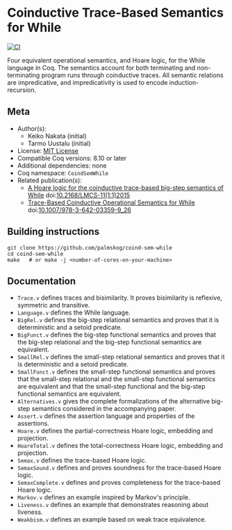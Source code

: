 # Coinductive Trace-Based Semantics for While

[![CI][action-shield]][action-link]

[action-shield]: https://github.com/palmskog/coind-sem-while/workflows/CI/badge.svg?branch=master
[action-link]: https://github.com/palmskog/coind-sem-while/actions?query=workflow%3ACI




Four equivalent operational semantics, and Hoare logic, for the
While language in Coq. The semantics account for both terminating and non-terminating
program runs through coinductive traces. All semantic relations are impredicative, and
impredicativity is used to encode induction-recursion.

## Meta

- Author(s):
  - Keiko Nakata (initial)
  - Tarmo Uustalu (initial)
- License: [MIT License](LICENSE)
- Compatible Coq versions: 8.10 or later
- Additional dependencies: none
- Coq namespace: `CoindSemWhile`
- Related publication(s):
  - [A Hoare logic for the coinductive trace-based big-step semantics of While](https://arxiv.org/abs/1412.6579) doi:[10.2168/LMCS-11(1:1)2015](https://doi.org/10.2168/LMCS-11(1:1)2015)
  - [Trace-Based Coinductive Operational Semantics for While](http://cs.ioc.ee/~keiko/papers/tphols09.pdf) doi:[10.1007/978-3-642-03359-9_26](https://doi.org/10.1007/978-3-642-03359-9_26)

## Building instructions

``` shell
git clone https://github.com/palmskog/coind-sem-while
cd coind-sem-while
make   # or make -j <number-of-cores-on-your-machine>
```

## Documentation

- `Trace.v` defines traces and bisimilarity. It proves
  bisimilarity is reflexive, symmetric and transitive.
- `Language.v` defines the While language.
- `BigRel.v` defines the big-step relational semantics
  and proves that it is deterministic and a setoid predicate.
- `BigFunct.v` defines the big-step functional semantics and
  proves that the big-step relational and the big-step functional
  semantics are equivalent.
- `SmallRel.v` defines the small-step relational semantics
  and proves that it is deterministic and a setoid predicate.
- `SmallFunct.v` defines the small-step functional semantics
  and proves that the small-step relational and the small-step
  functional semantics are equivalent and that the small-step
  functional and the big-step functional semantics are equivalent.
- `Alternatives.v` gives the complete formalizations of the alternative
  big-step semantics considered in the accompanying paper.
- `Assert.v` defines the assertion language and properties of the assertions.
- `Hoare.v` defines the partial-correctness Hoare logic, embedding and projection.
- `HoareTotal.v` defines the total-correctness Hoare logic, embedding and projection.
- `Semax.v` defines the trace-based Hoare logic.
- `SemaxSound.v` defines and proves soundness for the trace-based Hoare logic.
- `SemaxComplete.v` defines and proves completeness for the trace-based Hoare logic.
- `Markov.v` defines an example inspired by Markov's principle.
- `Liveness.v` defines an example that demonstrates reasoning about liveness.
- `Weakbism.v` defines an example based on weak trace equivalence.
